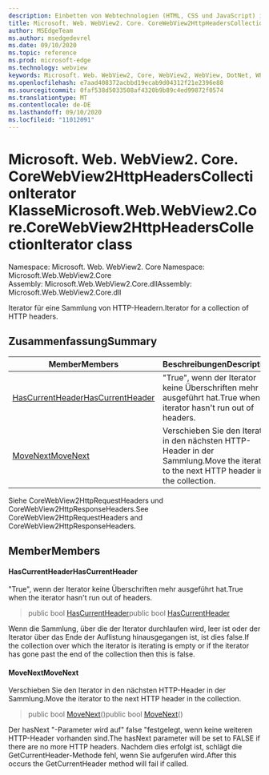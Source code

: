 ```yaml
---
description: Einbetten von Webtechnologien (HTML, CSS und JavaScript) in ihre systemeigenen Anwendungen mit dem Microsoft Edge WebView2-Steuerelement
title: Microsoft. Web. WebView2. Core. CoreWebView2HttpHeadersCollectionIterator
author: MSEdgeTeam
ms.author: msedgedevrel
ms.date: 09/10/2020
ms.topic: reference
ms.prod: microsoft-edge
ms.technology: webview
keywords: Microsoft. Web. WebView2, Core, WebView2, WebView, DotNet, WPF, WinForms, APP, Edge, CoreWebView2, CoreWebView2Controller, Browser Control, Edge HTML, Microsoft. Web. WebView2. Core. CoreWebView2HttpHeadersCollectionIterator
ms.openlocfilehash: e7aad408372acbbd19ecab9d04312f21e2396e88
ms.sourcegitcommit: 0faf538d5033508af4320b9b89c4ed99872f0574
ms.translationtype: MT
ms.contentlocale: de-DE
ms.lasthandoff: 09/10/2020
ms.locfileid: "11012091"
---
```

# <span data-ttu-id="7eb55-104">Microsoft. Web. WebView2. Core. CoreWebView2HttpHeadersCollectionIterator Klasse</span><span class="sxs-lookup"><span data-stu-id="7eb55-104">Microsoft.Web.WebView2.Core.CoreWebView2HttpHeadersCollectionIterator class</span></span> 

<span data-ttu-id="7eb55-105">Namespace: Microsoft. Web. WebView2. Core </span><span class="sxs-lookup"><span data-stu-id="7eb55-105">Namespace: Microsoft.Web.WebView2.Core</span></span>\
<span data-ttu-id="7eb55-106">Assembly: Microsoft.Web.WebView2.Core.dll</span><span class="sxs-lookup"><span data-stu-id="7eb55-106">Assembly: Microsoft.Web.WebView2.Core.dll</span></span>

<span data-ttu-id="7eb55-107">Iterator für eine Sammlung von HTTP-Headern.</span><span class="sxs-lookup"><span data-stu-id="7eb55-107">Iterator for a collection of HTTP headers.</span></span>

## <span data-ttu-id="7eb55-108">Zusammenfassung</span><span class="sxs-lookup"><span data-stu-id="7eb55-108">Summary</span></span>

 <span data-ttu-id="7eb55-109">Member</span><span class="sxs-lookup"><span data-stu-id="7eb55-109">Members</span></span>                        | <span data-ttu-id="7eb55-110">Beschreibungen</span><span class="sxs-lookup"><span data-stu-id="7eb55-110">Descriptions</span></span>
--------------------------------|---------------------------------------------
[<span data-ttu-id="7eb55-111">HasCurrentHeader</span><span class="sxs-lookup"><span data-stu-id="7eb55-111">HasCurrentHeader</span></span>](#hascurrentheader) | <span data-ttu-id="7eb55-112">"True", wenn der Iterator keine Überschriften mehr ausgeführt hat.</span><span class="sxs-lookup"><span data-stu-id="7eb55-112">True when the iterator hasn't run out of headers.</span></span>
[<span data-ttu-id="7eb55-113">MoveNext</span><span class="sxs-lookup"><span data-stu-id="7eb55-113">MoveNext</span></span>](#movenext) | <span data-ttu-id="7eb55-114">Verschieben Sie den Iterator in den nächsten HTTP-Header in der Sammlung.</span><span class="sxs-lookup"><span data-stu-id="7eb55-114">Move the iterator to the next HTTP header in the collection.</span></span>

<span data-ttu-id="7eb55-115">Siehe CoreWebView2HttpRequestHeaders und CoreWebView2HttpResponseHeaders.</span><span class="sxs-lookup"><span data-stu-id="7eb55-115">See CoreWebView2HttpRequestHeaders and CoreWebView2HttpResponseHeaders.</span></span>

## <span data-ttu-id="7eb55-116">Member</span><span class="sxs-lookup"><span data-stu-id="7eb55-116">Members</span></span>

#### <span data-ttu-id="7eb55-117">HasCurrentHeader</span><span class="sxs-lookup"><span data-stu-id="7eb55-117">HasCurrentHeader</span></span> 

<span data-ttu-id="7eb55-118">"True", wenn der Iterator keine Überschriften mehr ausgeführt hat.</span><span class="sxs-lookup"><span data-stu-id="7eb55-118">True when the iterator hasn't run out of headers.</span></span>

> <span data-ttu-id="7eb55-119">public bool [HasCurrentHeader](#hascurrentheader)</span><span class="sxs-lookup"><span data-stu-id="7eb55-119">public bool [HasCurrentHeader](#hascurrentheader)</span></span>

<span data-ttu-id="7eb55-120">Wenn die Sammlung, über die der Iterator durchlaufen wird, leer ist oder der Iterator über das Ende der Auflistung hinausgegangen ist, ist dies false.</span><span class="sxs-lookup"><span data-stu-id="7eb55-120">If the collection over which the iterator is iterating is empty or if the iterator has gone past the end of the collection then this is false.</span></span>

#### <span data-ttu-id="7eb55-121">MoveNext</span><span class="sxs-lookup"><span data-stu-id="7eb55-121">MoveNext</span></span> 

<span data-ttu-id="7eb55-122">Verschieben Sie den Iterator in den nächsten HTTP-Header in der Sammlung.</span><span class="sxs-lookup"><span data-stu-id="7eb55-122">Move the iterator to the next HTTP header in the collection.</span></span>

> <span data-ttu-id="7eb55-123">public bool [MoveNext](#movenext)()</span><span class="sxs-lookup"><span data-stu-id="7eb55-123">public bool [MoveNext](#movenext)()</span></span>

<span data-ttu-id="7eb55-124">Der hasNext "-Parameter wird auf" false "festgelegt, wenn keine weiteren HTTP-Header vorhanden sind.</span><span class="sxs-lookup"><span data-stu-id="7eb55-124">The hasNext parameter will be set to FALSE if there are no more HTTP headers.</span></span> <span data-ttu-id="7eb55-125">Nachdem dies erfolgt ist, schlägt die GetCurrentHeader-Methode fehl, wenn Sie aufgerufen wird.</span><span class="sxs-lookup"><span data-stu-id="7eb55-125">After this occurs the GetCurrentHeader method will fail if called.</span></span>

